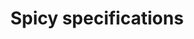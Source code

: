---
layout: bookmark
title: Spicy specifications
tags:
  - Bookmarks
  - Design Tokens
created: '2023-06-27T00:40:54.666Z'
link: https://blog.damato.design/posts/spicy-specifications/
id: 597363324
excerpt: >-
  Making sense of several solutions for design decisions aimed to help our
  community.
image: https://blog.damato.design/og-images/GliNggY5KR.png
highlights:
  - >-
    I believe the root of the problem is using the name Design Token for
    experimental approaches while a group aims to define what it means to be a
    Design Token. These other formats do not follow the specification in small
    and large ways and are therefore not accurate in describing Design Tokens as
    we expect them to be used in the community universally. Rebranding these
    novel approaches as something else for future features (as Figma has done)
    would make the expectations and responsibilities of Design Tokens more
    understandable to the community moving forward.
---